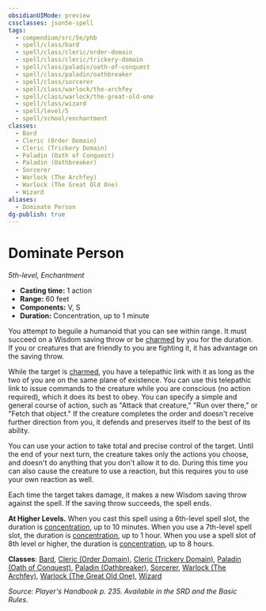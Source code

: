 ```yaml
---
obsidianUIMode: preview
cssclasses: json5e-spell
tags:
  - compendium/src/5e/phb
  - spell/class/bard
  - spell/class/cleric/order-domain
  - spell/class/cleric/trickery-domain
  - spell/class/paladin/oath-of-conquest
  - spell/class/paladin/oathbreaker
  - spell/class/sorcerer
  - spell/class/warlock/the-archfey
  - spell/class/warlock/the-great-old-one
  - spell/class/wizard
  - spell/level/5
  - spell/school/enchantment
classes:
  - Bard
  - Cleric (Order Domain)
  - Cleric (Trickery Domain)
  - Paladin (Oath of Conquest)
  - Paladin (Oathbreaker)
  - Sorcerer
  - Warlock (The Archfey)
  - Warlock (The Great Old One)
  - Wizard
aliases:
  - Dominate Person
dg-publish: true
---
```

# Dominate Person
*5th-level, Enchantment*  

- **Casting time:** 1 action
- **Range:** 60 feet
- **Components:** V, S
- **Duration:** Concentration, up to 1 minute

You attempt to beguile a humanoid that you can see within range. It must succeed on a Wisdom saving throw or be [charmed](/3-Mechanics/CLI/rules/conditions.md#charmed) by you for the duration. If you or creatures that are friendly to you are fighting it, it has advantage on the saving throw.

While the target is [charmed](/3-Mechanics/CLI/rules/conditions.md#charmed), you have a telepathic link with it as long as the two of you are on the same plane of existence. You can use this telepathic link to issue commands to the creature while you are conscious (no action required), which it does its best to obey. You can specify a simple and general course of action, such as "Attack that creature," "Run over there," or "Fetch that object." If the creature completes the order and doesn't receive further direction from you, it defends and preserves itself to the best of its ability.

You can use your action to take total and precise control of the target. Until the end of your next turn, the creature takes only the actions you choose, and doesn't do anything that you don't allow it to do. During this time you can also cause the creature to use a reaction, but this requires you to use your own reaction as well.

Each time the target takes damage, it makes a new Wisdom saving throw against the spell. If the saving throw succeeds, the spell ends.

**At Higher Levels.** When you cast this spell using a 6th-level spell slot, the duration is [concentration](/3-Mechanics/CLI/rules/conditions.md#concentration), up to 10 minutes. When you use a 7th-level spell slot, the duration is [concentration](/3-Mechanics/CLI/rules/conditions.md#concentration), up to 1 hour. When you use a spell slot of 8th level or higher, the duration is [concentration](/3-Mechanics/CLI/rules/conditions.md#concentration), up to 8 hours.

**Classes**: [Bard](/Admin/CLI/classes/bard.md), [Cleric (Order Domain)](/Admin/CLI/classes/cleric-order-domain-tce.md), [Cleric (Trickery Domain)](/Admin/CLI/classes/cleric-trickery-domain.md), [Paladin (Oath of Conquest)](/Admin/CLI/classes/paladin-oath-of-conquest-xge.md), [Paladin (Oathbreaker)](/Admin/CLI/classes/paladin-oathbreaker.md), [Sorcerer](/Admin/CLI/classes/sorcerer.md), [Warlock (The Archfey)](/Admin/CLI/classes/warlock-the-archfey.md), [Warlock (The Great Old One)](/Admin/CLI/classes/warlock-the-great-old-one.md), [Wizard](/Admin/CLI/classes/wizard.md)

*Source: Player's Handbook p. 235. Available in the SRD and the Basic Rules.*